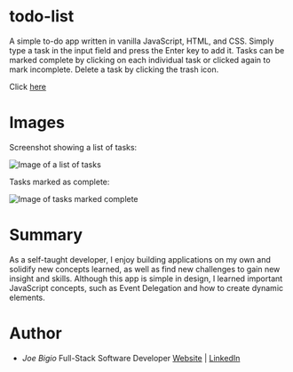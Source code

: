 # todo-list

A simple to-do app written in vanilla JavaScript, HTML, and CSS. Simply type a task in the input field and press the Enter key to add it. Tasks can be marked complete by clicking on each individual task or clicked again to mark incomplete. Delete a task by clicking the trash icon.

Click [here](https://jvbigio.github.io/todo-list/)

# Images

Screenshot showing a list of tasks:

![Image of a list of tasks](https://i.postimg.cc/fTd7X5bx/todo1.png)

Tasks marked as complete:

![Image of tasks marked complete](https://i.postimg.cc/xCdB44dZ/todo2.png)

# Summary

As a self-taught developer, I enjoy building applications on my own and solidify new concepts learned, as well as find new challenges to gain new insight and skills. Although this app is simple in design, I learned important JavaScript concepts, such as Event Delegation and how to create dynamic elements.

# Author

- _Joe Bigio_ Full-Stack Software Developer [Website](https://j-bigio-portfolio.netlify.app/) | [LinkedIn](https://www.linkedin.com/in/joelbigio/)
